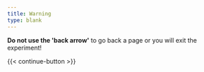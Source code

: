 ```yaml
---
title: Warning
type: blank
---
```


**Do not use the 'back arrow'** to go back a page or you will exit the experiment!



{{< continue-button >}}

